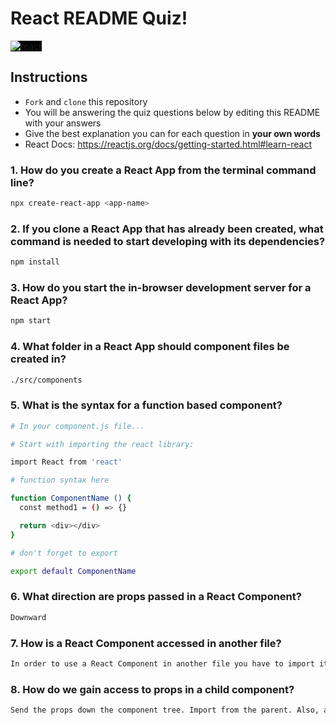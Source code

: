 # React README Quiz!

<div>
  <img alt="react" style="background-color: black" src="https://betabeers.com/static/uploads/blog/20170420_React_logo_wordmark.png" />
</div>

## Instructions

- `Fork` and `clone` this repository
- You will be answering the quiz questions below by editing this README with your answers
- Give the best explanation you can for each question in **your own words**
- React Docs: https://reactjs.org/docs/getting-started.html#learn-react

### 1. How do you create a React App from the terminal command line?

```sh
npx create-react-app <app-name>
```

### 2. If you clone a React App that has already been created, what command is needed to start developing with its dependencies?

```sh
npm install
```

### 3. How do you start the in-browser development server for a React App?

```sh
npm start
```

### 4. What folder in a React App should component files be created in?

```sh
./src/components
```

### 5. What is the syntax for a function based component?

```sh
# In your component.js file...

# Start with importing the react library: 

import React from 'react'

# function syntax here

function ComponentName () {
  const method1 = () => {}

  return <div></div>
} 

# don't forget to export

export default ComponentName

```

### 6. What direction are props passed in a React Component?

```sh
Downward
```

### 7. How is a React Component accessed in another file?

```sh
In order to use a React Component in another file you have to import it and add props as an argument. 
```

### 8. How do we gain access to props in a child component?

```sh
Send the props down the component tree. Import from the parent. Also, add props as an argument. 
```

